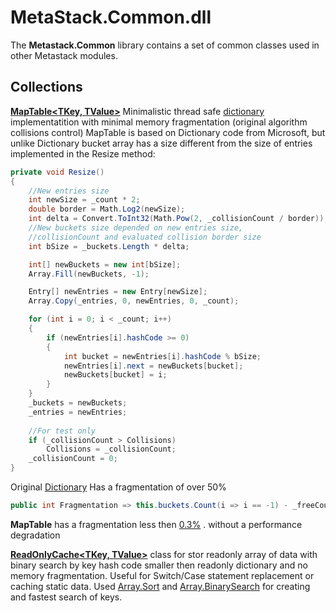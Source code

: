 # MetaStack.Common.dll
The **Metastack.Common** library contains a set of common classes used in other Metastack modules.
## Collections
[**MapTable<TKey, TValue>**](https://github.com/S031/MetaStack/blob/master/src/S031.MetaStack.Common/Collections/MapTable.cs) Minimalistic thread safe [dictionary](https://en.wikipedia.org/wiki/Hash_table) implementatition with minimal memory fragmentation (original algorithm collisions control) 
MapTable is based on Dictionary code from Microsoft, but unlike Dictionary bucket array has a size different from the size of entries implemented in the Resize method:

```csharp
private void Resize()
{
	//New entries size
	int newSize = _count * 2;
	double border = Math.Log2(newSize);
	int delta = Convert.ToInt32(Math.Pow(2, _collisionCount / border));
	//New buckets size depended on new entries size, 
	//collisionCount and evaluated collision border size
	int bSize = _buckets.Length * delta;

	int[] newBuckets = new int[bSize];
	Array.Fill(newBuckets, -1);

	Entry[] newEntries = new Entry[newSize];
	Array.Copy(_entries, 0, newEntries, 0, _count);

	for (int i = 0; i < _count; i++)
	{
		if (newEntries[i].hashCode >= 0)
		{
			int bucket = newEntries[i].hashCode % bSize;
			newEntries[i].next = newBuckets[bucket];
			newBuckets[bucket] = i;
		}
	}
	_buckets = newBuckets;
	_entries = newEntries;
	
	//For test only
	if (_collisionCount > Collisions)
		Collisions = _collisionCount;
	_collisionCount = 0;
}
```
Original [Dictionary](https://github.com/microsoft/referencesource/blob/master/mscorlib/system/collections/generic/dictionary.cs) Has a fragmentation of over 50%

```csharp
public int Fragmentation => this.buckets.Count(i => i == -1) - _freeCount;
```
**MapTable** has a fragmentation less then [0.3%](https://github.com/S031/MetaStack/blob/5dccc5438580ac5218e3c4e0639f31adef365e99/Test/MetaStack.Test/Common/MapTableTest.cs#L19) . without a performance degradation

[**ReadOnlyCache<TKey, TValue>**](https://github.com/S031/MetaStack/blob/master/src/S031.MetaStack.Common/Collections/ReadOnlyCache.cs) class for stor readonly array of data with binary search by key hash code smaller then readonly dictionary and no memory fragmentation. Useful for Switch/Case statement replacement or caching static data. Used [Array.Sort](https://docs.microsoft.com/en-us/dotnet/api/system.array.sort?view=netframework-4.8#System_Array_Sort_System_Array_System_Array_) and [Array.BinarySearch](https://docs.microsoft.com/en-us/dotnet/api/system.array.binarysearch?view=netcore-3.0) for creating and fastest search of keys.
